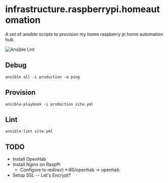 # infrastructure.raspberrypi.homeautomation
A set of ansible scripts to provision my home raspberry pi home automation hub.

![Ansible Lint](https://github.com/alexlapinski/infrastructure.raspberrypi.homeautomation/workflows/Ansible%20Lint/badge.svg?branch=master)

## Debug
```
ansible all -i production -m ping
```

## Provision
```
ansible-playbook -i production site.yml
```

## Lint
```
ansible-lint site.yml
```

## TODO
 * Install OpenHab
 * Install Nginx on RaspPi
    * Configure to redirect *:80/openhab -> openhab
 * Setup SSL -- Let's Encrypt?
 